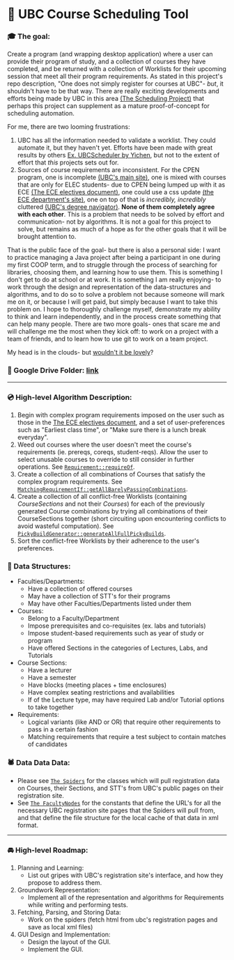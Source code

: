 # :date: UBC Course Scheduling Tool


### :mortar_board: The goal:

Create a program (and wrapping desktop application) where a user can provide their program of study, and a collection of courses they have completed, and be returned with a collection of Worklists for their upcoming session that meet all their program requirements. As stated in this project's repo description, "One does not simply register for courses at UBC"- *but*, it shouldn't have to be that way. There are really exciting developments and efforts being made by UBC in this area [(The Scheduling Project)](https://facultystaff.students.ubc.ca/enrolment-services/scheduling-records-systems-management/scheduling-services/scheduling-project) that perhaps this project can supplement as a mature proof-of-concept for scheduling automation.

For me, there are two looming frustrations:

1. UBC has all the information needed to validate a worklist. They could automate it, but they haven't yet. Efforts have been made with great results by others [Ex. UBCScheduler by Yichen](https://yichen.dev/UBCScheduler/), but not to the extent of effort that *this* projects sets out for.
1. Sources of course requirements are inconsistent. For the CPEN program, one is incomplete [(UBC's main site)](https://you.ubc.ca/ubc_programs/computer-engineering/), one is mixed with courses that are only for ELEC students- due to CPEN being lumped up with it as ECE [(The ECE electives document)](https://www.ece.ubc.ca/sites/default/files/CPEN%20-%202018%20May.pdf), one could use a css update [(the ECE department's site)](https://www.ece.ubc.ca/academic-programs/undergraduate/programs/computer-engineering-program), one on top of that is *incredibly, incredibly* cluttered [(UBC's degree navigator)](https://degree-navigator.as.it.ubc.ca "link broken"). **None of them completely agree with each other**. This is a problem that needs to be solved by effort and communication- not by algorithms. It is not a goal for this project to solve, but remains as much of a hope as for the other goals that it will be brought attention to.

That is the public face of the goal- but there is also a personal side: I want to practice managing a Java project after being a participant in one during my first COOP term, and to struggle through the process of searching for libraries, choosing them, and learning how to use them. This is something I don't get to do at school or at work. It is something I am really enjoying- to work through the design and representation of the data-structures and algorithms, and to do so to solve a problem not because someone will mark me on it, or because I will get paid, but simply because I want to take this problem on. I hope to thoroughly challenge myself, demonstrate my ability to think and learn independently, and in the process create something that can help many people. There are two more goals- ones that scare me and will challenge me the most when they kick off: to work on a project with a team of friends, and to learn how to use git to work on a team project.

My head is in the clouds- but [wouldn't it be lovely](https://www.youtube.com/watch?v=q5fW7sERw7I&t=4m24s)?

### :file_folder: Google Drive Folder: [link](https://drive.google.com/drive/folders/1BmgHv7Mdu5VeI8_ZaramyXntM39VEjx8 "open for collaborators")

---

### :cd: High-level Algorithm Description:

1. Begin with complex program requirements imposed on the user such as those in the [The ECE electives document](https://www.ece.ubc.ca/sites/default/files/CPEN%20-%202018%20May.pdf), and a set of user-preferences such as "Earliest class time", or "Make sure there is a lunch break everyday".
1. Weed out courses where the user doesn't meet the course's requirements (ie. prereqs, coreqs, student-reqs). Allow the user to select unusable courses to override to still consider in further operations. See [`Requirement::requireOf`](Utils/source/com/dvf/ucst/utils/requirement/Requirement.java).
1. Create a collection of all combinations of Courses that satisfy the complex program requirements. See [`MatchingRequirementIf::getAllBarelyPassingCombinations`](Utils/source/com/dvf/ucst/utils/requirement/matching/MatchingRequirementIf.java).
1. Create a collection of all conflict-free Worklists (containing *CourseSections* and not their *Courses*) for each of the previously generated Course combinations by trying all combinations of their CourseSections together (short circuiting upon encountering conflicts to avoid wasteful computation). See [`PickyBuildGenerator::generateAllFullPickyBuilds`](Utils/source/com/dvf/ucst/utils/pickybuild/PickyBuildGenerator.java).
1. Sort the conflict-free Worklists by their adherence to the user's preferences.

### :monkey: Data Structures:
- Faculties/Departments:
  - Have a collection of offered courses
  - May have a collection of STT's for their programs
  - May have other Faculties/Departments listed under them
- Courses:
  - Belong to a Faculty/Department
  - Impose prerequisites and co-requisites (ex. labs and tutorials)
  - Impose student-based requirements such as year of study or program
  - Have offered Sections in the categories of Lectures, Labs, and Tutorials
- Course Sections:
  - Have a lecturer
  - Have a semester
  - Have blocks (meeting places + time enclosures)
  - Have complex seating restrictions and availabilities
  - If of the Lecture type, may have required Lab and/or Tutorial options to take together
- Requirements:
  - Logical variants (like AND or OR) that require other requirements to pass in a certain fashion
  - Matching requirements that require a test subject to contain matches of candidates

### :spider: Data Data Data:
- Please see [`The Spiders`](Data/source/com/dvf/ucst/data/spider/Spider.java) for the classes which will pull registration data on Courses, their Sections, and STT's from UBC's public pages on their registration site.
- See [`The FacultyNodes`](Data/source/com/dvf/ucst/data/faculties) for the constants that define the URL's for all the necessary UBC registration site pages that the Spiders will pull from, and that define the file structure for the local cache of that data in xml format.

---

### :oncoming_automobile: High-level Roadmap:
1. Planning and Learning:
   - List out gripes with UBC's registration site's interface, and how they propose to address them.
1. Groundwork Representation:
   - Implement all of the representation and algorithms for Requirements while writing and performing tests.
1. Fetching, Parsing, and Storing Data:
   - Work on the spiders (fetch html from ubc's registration pages and save as local xml files)
1. GUI Design and Implementation:
   - Design the layout of the GUI.
   - Implement the GUI.
